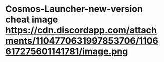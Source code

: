 # Cosmos-Launcher-new-version  cheat image https://cdn.discordapp.com/attachments/1104770631997853706/1106617275601141781/image.png

